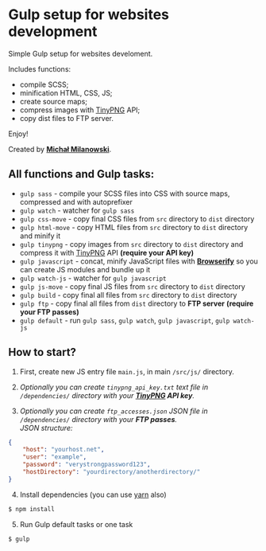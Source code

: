 # Gulp setup for websites development

Simple Gulp setup for websites develoment.

Includes functions:
* compile SCSS;
* minification HTML, CSS, JS;
* create source maps;
* compress images with [TinyPNG](https://tinypng.com/) API;
* copy dist files to FTP server.

Enjoy!

Created by __[Michał Milanowski](https://www.linkedin.com/in/michalmilanowski/)__.

## All functions and Gulp tasks:
* ```gulp sass``` - compile your SCSS files into CSS with source maps, compressed and with autoprefixer
* ```gulp watch``` - watcher for ```gulp sass```
* ```gulp css-move``` - copy final CSS files from ```src``` directory to ```dist``` directory
* ```gulp html-move``` - copy HTML files from ```src``` directory to ```dist``` directory and minify it
* ```gulp tinypng``` - copy images from ```src``` directory to ```dist``` directory and compress it with [TinyPNG](https://tinypng.com/) API __(require your API key)__
* ```gulp javascript``` - concat, minify JavaScript files with __[Browserify](http://browserify.org/)__ so you can create JS modules and bundle up it
* ```gulp watch-js``` - watcher for ```gulp javascript```
* ```gulp js-move``` - copy final JS files from ```src``` directory to ```dist``` directory
* ```gulp build``` - copy final all files from ```src``` directory to ```dist``` directory
* ```gulp ftp``` - copy final all files from ```dist``` directory to __FTP server__ __(require your FTP passes)__
* ```gulp default``` - run ```gulp sass```, ```gulp watch```, ```gulp javascript```, ```gulp watch-js```

## How to start?
1. First, create new JS entry file ```main.js```, in main ```/src/js/``` directory.

2. _Optionally you can create ```tinypng_api_key.txt``` text file in ```/dependencies/``` directory with your __[TinyPNG](https://tinypng.com/) API key__._

3. _Optionally you can create ```ftp_accesses.json``` JSON file in ```/dependencies/``` directory with your __FTP passes__._  
_JSON structure:_  
```json
{
    "host": "yourhost.net",
    "user": "example",
    "password": "verystrongpassword123",
    "hostDirectory": "yourdirectory/anotherdirectory/"
}
```

4. Install dependencies (you can use [yarn](https://yarnpkg.com/lang/en/) also)
```bash
$ npm install
```

5. Run Gulp default tasks or one task
```bash
$ gulp
```
